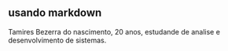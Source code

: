 ## usando markdown
Tamires Bezerra do nascimento, 20 anos, estudande de analise e desenvolvimento de sistemas.
